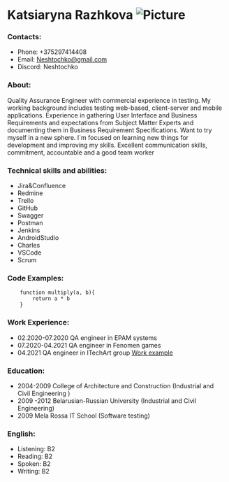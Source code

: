 # Katsiaryna Razhkova ![Picture](https://i.ibb.co/Dky14R1/4-BCDF842-A460-4-FB2-BF44-AC072-B3-D0-CA2.jpg)
### Contacts: 
* Phone: +375297414408
* Email: Neshtochko@gmail.com
* Discord: Neshtochko
### About:
Quality Assurance Engineer with commercial experience in testing. My working background includes testing web-based, client-server and mobile applications. Experience in gathering User Interface and Business Requirements and expectations from Subject Matter Experts and documenting them in Business Requirement Specifications. Want to try myself in a new sphere. I`m focused on learning new things for development and improving my skills. Excellent communication skills, commitment, accountable and a good team worker
### Technical skills and abilities:
* Jira&Confluence
* Redmine
* Trello
* GitHub
* Swagger
* Postman
* Jenkins
* AndroidStudio
* Charles
* VSCode
* Scrum
### Code Examples:
```
    function multiply(a, b){
        return a * b
    }
```
### Work Experience:
* 02.2020-07.2020 QA engineer in EPAM systems
* 07.2020-04.2021 QA engineer in Fenomen games
* 04.2021 QA engineer in ITechArt group
[Work example](https://neshtochko.github.io/rsschool-cv/cv)

### Education:
* 2004-2009 College of Architecture and Construction (Industrial and Civil Engineering )
* 2009 -2012 Belarusian-Russian University (Industrial and Civil Engineering)
* 2009  Mela Rossa IT School (Software testing)

### English:
* Listening: B2
* Reading: B2
* Spoken: B2
* Writing: B2
